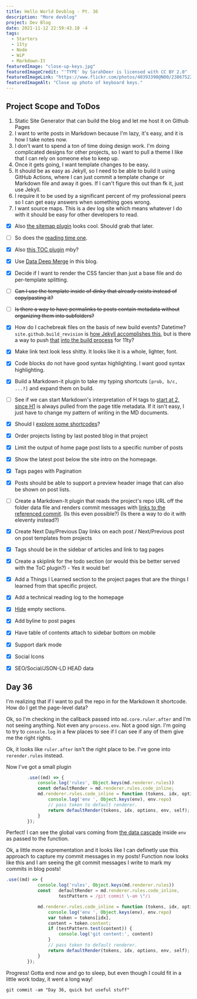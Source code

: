 ```yaml
---
title: Hello World Devblog - Pt. 36
description: "More devblog"
project: Dev Blog
date: 2021-11-12 22:59:43.10 -4
tags:
  - Starters
  - 11ty
  - Node
  - WiP
  - Markdown-It
featuredImage: "close-up-keys.jpg"
featuredImageCredit: "'TYPE' by SarahDeer is licensed with CC BY 2.0"
featuredImageLink: "https://www.flickr.com/photos/40393390@N00/2386752252"
featuredImageAlt: "Close up photo of keyboard keys."
---
```


## Project Scope and ToDos

1. Static Site Generator that can build the blog and let me host it on Github Pages
2. I want to write posts in Markdown because I'm lazy, it's easy, and it is how I take notes now.
3. I don't want to spend a ton of time doing design work. I'm doing complicated designs for other projects, so I want to pull a theme I like that I can rely on someone else to keep up.
4. Once it gets going, I want template changes to be easy.
5. It should be as easy as Jekyll, so I need to be able to build it using GitHub Actions, where I can just commit a template change or Markdown file and away it goes. If I can't figure this out than fk it, just use Jekyll.
6. I require it to be used by a significant percent of my professional peers so I can get easy answers when something goes wrong.
7. I want source maps. This is a dev log site which means whatever I do with it should be easy for other developers to read.

- [x] Also [the sitemap plugin](https://www.npmjs.com/package/@quasibit/eleventy-plugin-sitemap) looks cool. Should grab that later.

- [ ] So does the [reading time one](https://www.npmjs.com/package/eleventy-plugin-reading-time).

- [x] Also [this TOC plugin](https://github.com/jdsteinbach/eleventy-plugin-toc/) mby?

- [x] Use [Data Deep Merge](https://www.11ty.dev/docs/data-deep-merge/) in this blog.

- [x] Decide if I want to render the CSS fancier than just a base file and do per-template splitting.

<s>

- [ ] Can I use the template inside of dinky that already exists instead of copy/pasting it?

</s>

<s>

- [ ] Is there a way to have permalinks to posts contain metadata without organizing them into subfolders?

</s>

- [x] How do I cachebreak files on the basis of new build events? Datetime? `site.github.build_revision` is [how Jekyll accomplishes this](https://github.com/jekyll/github-metadata/blob/master/docs/site.github.md), but is there a way to push [that](https://docs.github.com/en/actions/reference/context-and-expression-syntax-for-github-actions#github-context) [into the build process](https://stackoverflow.com/questions/54310050/how-to-version-build-artifacts-using-github-actions) for 11ty?

- [x] Make link text look less shitty. It looks like it is a whole, lighter, font.

- [x] Code blocks do not have good syntax highlighting. I want good syntax highlighting.

- [x] Build a Markdown-it plugin to take my typing shortcuts `[prob, b/c, ...?]` and expand them on build.

- [ ] See if we can start Markdown's interpretation of H tags to [start at 2, since H1](https://developer.mozilla.org/en-US/docs/Web/HTML/Element/Heading_Elements#multiple_h1) is always pulled from the page title metadata. If it isn't easy, I just have to change my pattern of writing in the MD documents.

- [x] Should I [explore some shortcodes](https://www.madebymike.com.au/writing/11ty-filters-data-shortcodes/)?

- [x] Order projects listing by last posted blog in that project

- [x] Limit the output of home page post lists to a specific number of posts

- [x] Show the latest post below the site intro on the homepage.

- [x] Tags pages with Pagination

- [x] Posts should be able to support a preview header image that can also be shown on post lists.

- [ ] Create a Markdown-It plugin that reads the project's repo URL off the folder data file and renders commit messages with [links to the referenced commit](https://stackoverflow.com/questions/15919635/on-github-api-what-is-the-best-way-to-get-the-last-commit-message-associated-w). (Is this even possible?) (Is there a way to do it with eleventy instead?)

- [x] Create Next Day/Previous Day links on each post / Next/Previous post on post templates from projects

- [x] Tags should be in the sidebar of articles and link to tag pages

- [x] Create a skiplink for the todo section (or would this be better served with the ToC plugin?) - Yes it would be!

- [x] Add a Things I Learned section to the project pages that are the things I learned from that specific project.

- [x] Add a technical reading log to the homepage

- [x] [Hide](https://developer.mozilla.org/en-US/docs/Web/CSS/:empty) empty sections.

- [x] Add byline to post pages

- [x] Have table of contents attach to sidebar bottom on mobile

- [x] Support dark mode

- [x] Social Icons

- [x] SEO/Social/JSON-LD HEAD data

## Day 36

I'm realizing that if I want to pull the repo in for the Markdown It shortcode. How do I get the page-level data?

Ok, so I'm checking in the callback passed into `md.core.ruler.after` and I'm not seeing anything. Not even any `process.env`. Not a good sign. I'm going to try to `console.log` in a few places to see if I can see if any of them give me the right rights.

Ok, it looks like `ruler.after` isn't the right place to be. I've gone into `rerender.rules` instead.

Now I've got a small plugin

```javascript
		.use((md) => {
			console.log('rules', Object.keys(md.renderer.rules))
			const defaultRender = md.renderer.rules.code_inline;
			md.renderer.rules.code_inline = function (tokens, idx, options, env, self) {
				console.log('env ', Object.keys(env), env.repo)
				// pass token to default renderer.
				return defaultRender(tokens, idx, options, env, self);
			}
		});
```
Perfect! I can see the global vars coming from [the data cascade](https://www.11ty.dev/docs/data-cascade/) inside `env` as passed to the function.

Ok, a little more exprementation and it looks like I can definetly use this approach to capture my commit messages in my posts! Function now looks like this and I am seeing the git commit messages I write to mark my commits in blog posts!

```javascript
.use((md) => {
			console.log('rules', Object.keys(md.renderer.rules))
			const 	defaultRender = md.renderer.rules.code_inline,
					testPattern = /git commit \-am \"/i

			md.renderer.rules.code_inline = function (tokens, idx, options, env, self) {
				console.log('env ', Object.keys(env), env.repo)
				var token = tokens[idx],
				content = token.content;
				if (testPattern.test(content)) {
					console.log('git content:', content)
				}
				// pass token to default renderer.
				return defaultRender(tokens, idx, options, env, self);
			}
		});
```

Progress! Gotta end now and go to sleep, but even though I could fit in a little work today, it went a long way!

`git commit -am "Day 36, quick but useful stuff"`
